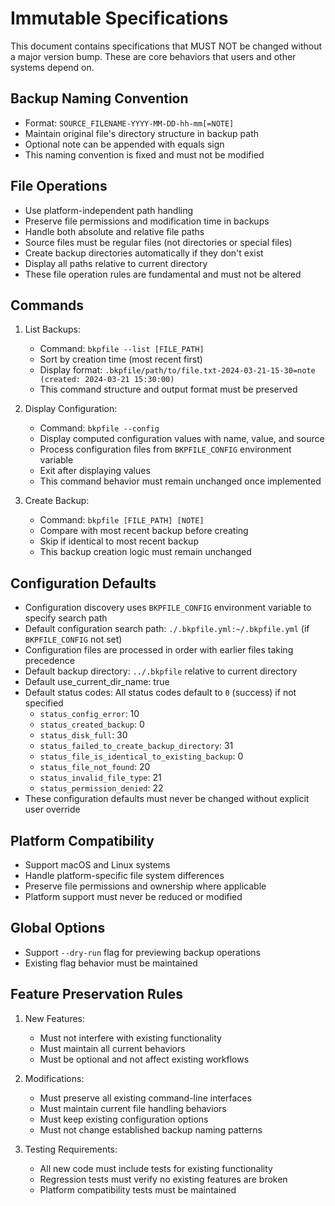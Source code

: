 # Immutable Specifications

This document contains specifications that MUST NOT be changed without a major version bump. These are core behaviors that users and other systems depend on.

## Backup Naming Convention
- Format: `SOURCE_FILENAME-YYYY-MM-DD-hh-mm[=NOTE]`
- Maintain original file's directory structure in backup path
- Optional note can be appended with equals sign
- This naming convention is fixed and must not be modified

## File Operations
- Use platform-independent path handling
- Preserve file permissions and modification time in backups
- Handle both absolute and relative file paths
- Source files must be regular files (not directories or special files)
- Create backup directories automatically if they don't exist
- Display all paths relative to current directory
- These file operation rules are fundamental and must not be altered

## Commands
1. List Backups:
   - Command: `bkpfile --list [FILE_PATH]`
   - Sort by creation time (most recent first)
   - Display format: `.bkpfile/path/to/file.txt-2024-03-21-15-30=note (created: 2024-03-21 15:30:00)`
   - This command structure and output format must be preserved

2. Display Configuration:
   - Command: `bkpfile --config`
   - Display computed configuration values with name, value, and source
   - Process configuration files from `BKPFILE_CONFIG` environment variable
   - Exit after displaying values
   - This command behavior must remain unchanged once implemented

3. Create Backup:
   - Command: `bkpfile [FILE_PATH] [NOTE]`
   - Compare with most recent backup before creating
   - Skip if identical to most recent backup
   - This backup creation logic must remain unchanged

## Configuration Defaults
- Configuration discovery uses `BKPFILE_CONFIG` environment variable to specify search path
- Default configuration search path: `./.bkpfile.yml:~/.bkpfile.yml` (if `BKPFILE_CONFIG` not set)
- Configuration files are processed in order with earlier files taking precedence
- Default backup directory: `../.bkpfile` relative to current directory
- Default use_current_dir_name: true
- Default status codes: All status codes default to `0` (success) if not specified
  - `status_config_error`: 10
  - `status_created_backup`: 0
  - `status_disk_full`: 30
  - `status_failed_to_create_backup_directory`: 31
  - `status_file_is_identical_to_existing_backup`: 0
  - `status_file_not_found`: 20
  - `status_invalid_file_type`: 21
  - `status_permission_denied`: 22
- These configuration defaults must never be changed without explicit user override

## Platform Compatibility
- Support macOS and Linux systems
- Handle platform-specific file system differences
- Preserve file permissions and ownership where applicable
- Platform support must never be reduced or modified

## Global Options
- Support `--dry-run` flag for previewing backup operations
- Existing flag behavior must be maintained

## Feature Preservation Rules
1. New Features:
   - Must not interfere with existing functionality
   - Must maintain all current behaviors
   - Must be optional and not affect existing workflows

2. Modifications:
   - Must preserve all existing command-line interfaces
   - Must maintain current file handling behaviors
   - Must keep existing configuration options
   - Must not change established backup naming patterns

3. Testing Requirements:
   - All new code must include tests for existing functionality
   - Regression tests must verify no existing features are broken
   - Platform compatibility tests must be maintained 